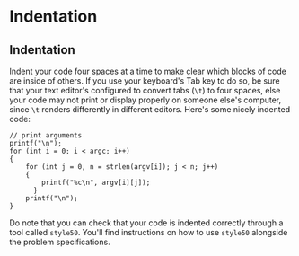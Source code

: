 # Indentation

## Indentation

Indent your code four spaces at a time to make clear which blocks of code are
inside of others. If you use your keyboard's Tab key to do so, be sure that
your text editor's configured to convert tabs (`\t`) to four spaces, else
your code may not print or display properly on someone else's computer, since
`\t` renders differently in different editors. Here's some nicely indented
code:

	// print arguments
	printf("\n");
	for (int i = 0; i < argc; i++)
	{
	    for (int j = 0, n = strlen(argv[i]); j < n; j++)
	    {
	        printf("%c\n", argv[i][j]);
	      }
	    printf("\n");
	}

Do note that you can check that your code is indented correctly through a tool called `style50`. You'll find instructions on how to use `style50` alongside the problem specifications.
